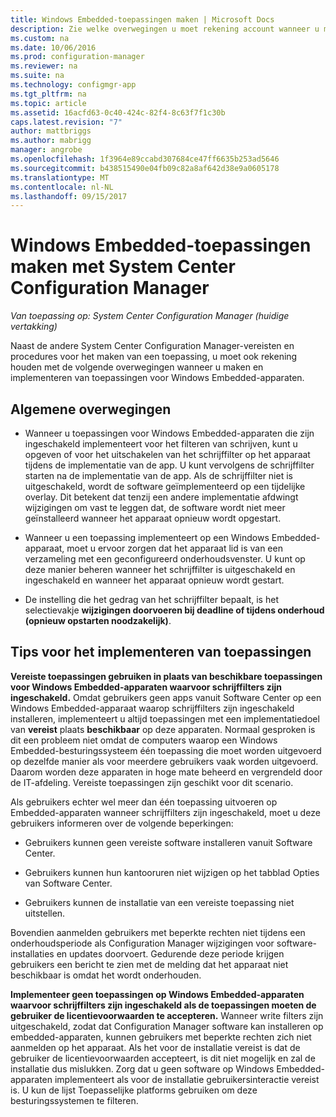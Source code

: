 ```yaml
---
title: Windows Embedded-toepassingen maken | Microsoft Docs
description: Zie welke overwegingen u moet rekening account wanneer u maken en implementeren van toepassingen voor Windows Embedded-apparaten.
ms.custom: na
ms.date: 10/06/2016
ms.prod: configuration-manager
ms.reviewer: na
ms.suite: na
ms.technology: configmgr-app
ms.tgt_pltfrm: na
ms.topic: article
ms.assetid: 16acfd63-0c40-424c-82f4-8c63f7f1c30b
caps.latest.revision: "7"
author: mattbriggs
ms.author: mabrigg
manager: angrobe
ms.openlocfilehash: 1f3964e89ccabd307684ce47ff6635b253ad5646
ms.sourcegitcommit: b438515490e04fb09c82a8af642d38e9a0605178
ms.translationtype: MT
ms.contentlocale: nl-NL
ms.lasthandoff: 09/15/2017
---
```

# <a name="create-windows-embedded-applications-with-system-center-configuration-manager"></a>Windows Embedded-toepassingen maken met System Center Configuration Manager

*Van toepassing op: System Center Configuration Manager (huidige vertakking)*

Naast de andere System Center Configuration Manager-vereisten en procedures voor het maken van een toepassing, u moet ook rekening houden met de volgende overwegingen wanneer u maken en implementeren van toepassingen voor Windows Embedded-apparaten.  

## <a name="general-considerations"></a>Algemene overwegingen  

-   Wanneer u toepassingen voor Windows Embedded-apparaten die zijn ingeschakeld implementeert voor het filteren van schrijven, kunt u opgeven of voor het uitschakelen van het schrijffilter op het apparaat tijdens de implementatie van de app. U kunt vervolgens de schrijffilter starten na de implementatie van de app. Als de schrijffilter niet is uitgeschakeld, wordt de software geïmplementeerd op een tijdelijke overlay. Dit betekent dat tenzij een andere implementatie afdwingt wijzigingen om vast te leggen dat, de software wordt niet meer geïnstalleerd wanneer het apparaat opnieuw wordt opgestart.  

-   Wanneer u een toepassing implementeert op een Windows Embedded-apparaat, moet u ervoor zorgen dat het apparaat lid is van een verzameling met een geconfigureerd onderhoudsvenster. U kunt op deze manier beheren wanneer het schrijffilter is uitgeschakeld en ingeschakeld en wanneer het apparaat opnieuw wordt gestart.  

-   De instelling die het gedrag van het schrijffilter bepaalt, is het selectievakje **wijzigingen doorvoeren bij deadline of tijdens onderhoud (opnieuw opstarten noodzakelijk)**.  

## <a name="tips-for-deploying-applications"></a>Tips voor het implementeren van toepassingen  

**Vereiste toepassingen gebruiken in plaats van beschikbare toepassingen voor Windows Embedded-apparaten waarvoor schrijffilters zijn ingeschakeld.** Omdat gebruikers geen apps vanuit Software Center op een Windows Embedded-apparaat waarop schrijffilters zijn ingeschakeld installeren, implementeert u altijd toepassingen met een implementatiedoel van **vereist** plaats **beschikbaar** op deze apparaten. Normaal gesproken is dit een probleem niet omdat de computers waarop een Windows Embedded-besturingssysteem één toepassing die moet worden uitgevoerd op dezelfde manier als voor meerdere gebruikers vaak worden uitgevoerd. Daarom worden deze apparaten in hoge mate beheerd en vergrendeld door de IT-afdeling. Vereiste toepassingen zijn geschikt voor dit scenario.

 Als gebruikers echter wel meer dan één toepassing uitvoeren op Embedded-apparaten wanneer schrijffilters zijn ingeschakeld, moet u deze gebruikers informeren over de volgende beperkingen:  

-   Gebruikers kunnen geen vereiste software installeren vanuit Software Center.  

-   Gebruikers kunnen hun kantooruren niet wijzigen op het tabblad Opties van Software Center.  

-   Gebruikers kunnen de installatie van een vereiste toepassing niet uitstellen.  

Bovendien aanmelden gebruikers met beperkte rechten niet tijdens een onderhoudsperiode als Configuration Manager wijzigingen voor software-installaties en updates doorvoert. Gedurende deze periode krijgen gebruikers een bericht te zien met de melding dat het apparaat niet beschikbaar is omdat het wordt onderhouden.  

**Implementeer geen toepassingen op Windows Embedded-apparaten waarvoor schrijffilters zijn ingeschakeld als de toepassingen moeten de gebruiker de licentievoorwaarden te accepteren.** Wanneer write filters zijn uitgeschakeld, zodat dat Configuration Manager software kan installeren op embedded-apparaten, kunnen gebruikers met beperkte rechten zich niet aanmelden op het apparaat. Als het voor de installatie vereist is dat de gebruiker de licentievoorwaarden accepteert, is dit niet mogelijk en zal de installatie dus mislukken. Zorg dat u geen software op Windows Embedded-apparaten implementeert als voor de installatie gebruikersinteractie vereist is. U kun de lijst Toepasselijke platforms gebruiken om deze besturingssystemen te filteren.  
